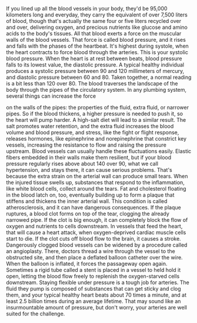 
If you lined up all 
the blood vessels in your body,
they&#39;d be 95,000 kilometers long
and everyday, they carry the equivalent
of over 7,500 liters of blood,
though that&#39;s actually the same four
or five liters recycled over and over,
delivering oxygen, and precious nutrients
like glucose and amino acids
to the body&#39;s tissues.
All that blood exerts a force on
the muscular walls of the blood vessels.
That force is called blood pressure,
and it rises and falls
with the phases of the heartbeat.
It&#39;s highest during systole,
when the heart contracts to force
blood through the arteries.
This is your systolic blood pressure.
When the heart is at rest between beats,
blood pressure falls to its lowest value,
the diastolic pressure.
A typical healthy individual produces
a systolic pressure
between 90 and 120 millimeters of mercury,
and diastolic pressure between 60 and 80.
Taken together, a normal reading is a bit
less than 120 over 80.
The blood traverses 
the landscape of the body
through the pipes 
of the circulatory system.
In any plumbing system,
several things can increase the force

on the walls of the pipes:
the properties of the fluid,
extra fluid,
or narrower pipes.
So if the blood thickens,
a higher pressure is needed to push it,
so the heart will pump harder.
A high-salt diet will lead 
to a similar result.
The salt promotes water retention,
and the extra fluid increases the blood
volume and blood pressure,
and stress, 
like the fight or flight response,
releases hormones, like epinephrine
and norepinephrine
that constrict key vessels,
increasing the resistance to flow
and raising the pressure upstream.
Blood vessels can usually handle
these fluctuations easily.
Elastic fibers embedded in their walls
make them resilient,
but if your blood pressure 
regularly rises above about 140 over 90,
what we call hypertension, 
and stays there,
it can cause serious problems.
That&#39;s because the extra strain
on the arterial wall
can produce small tears.
When the injured tissue swells up,
substances that respond 
to the inflammation,
like white blood cells,
collect around the tears.
Fat and cholesterol floating 
in the blood latch on, too,
eventually building up to form a plaque
that stiffens and thickens
the inner arterial wall.
This condition is called
atherosclerosis,
and it can have dangerous consequences.
If the plaque ruptures, a blood clot
forms on top of the tear,
clogging the already narrowed pipe.
If the clot is big enough,
it can completely block the flow of
oxygen and nutrients to cells downstream.
In vessels that feed the heart,
that will cause a heart attack,
when oxygen-deprived cardiac
muscle cells start to die.
If the clot cuts off 
blood flow to the brain,
it causes a stroke.
Dangerously clogged blood vessels
can be widened
by a procedure called
an angioplasty.
There, doctors thread a wire
through the vessel
to the obstructed site,
and then place a deflated 
balloon catheter over the wire.
When the balloon is inflated,
it forces the passageway open again.
Sometimes a rigid tube
called a stent
is placed in a vessel 
to held hold it open,
letting the blood flow freely
to replenish the oxygen-starved 
cells downstream.
Staying flexible under pressure 
is a tough job for arteries.
The fluid they pump 
is composed of substances
that can get sticky and clog them,
and your typical healthy heart
beats about 70 times a minute,
and at least 2.5 billion times
during an average lifetime.
That may sound like an insurmountable
amount of pressure,
but don&#39;t worry, your arteries
are well suited for the challenge.
